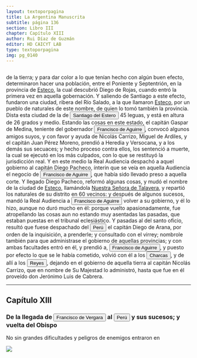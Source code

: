 ```yaml
---
layout: textoporpagina
title: La Argentina Manuscrita
subtitle: página 136
section: Libro III
chapter: Capítulo XIII
author: Rui Díaz de Guzmán
editor: HD CAICYT LAB
type: textoporpagina
img: pg_0140
---
```

<div class="row">
    <div class="column">
<p>de la tierra; y para dar color a lo que tenían hecho con algún buen efecto, determinaron hacer una población, entre el Poniente y Septentrión, en la provincia de <a href="https://recogito.pelagios.org/document/wzqxhk0h3vpikm/part/1/edit#0c23a064-1e7f-4127-99a6-72f7dea0aa29" target="_blank">Esteco</a>, la cual descubrió Diego de Rojas, cuando entró la primera vez en aquella gobernación. Y saliendo de Santiago a este efecto, fundaron una ciudad, ribera del Río Salado, a la que llamaron <a href="https://recogito.pelagios.org/document/wzqxhk0h3vpikm/part/1/edit#4c17d51d-0772-46b0-ace6-df12dec8ddea" target="_blank">Esteco</a>, por un pueblo de naturales de este nombre, de quien lo tomó también la provincia. Dista esta ciudad de la de <a href="https://recogito.pelagios.org/document/wzqxhk0h3vpikm/part/1/edit#5e0d5cd4-3336-4cde-9a54-e4b44ed3763b" target="_blank"><button class="balloon" data-balloon-pos="up" data-balloon-length="large" data-balloon="La ciudad fue fundada en su emplazamiento actual en 1553, y desde ella salieron numerosos contingentes que ayudaron a fundar diversas ciudades en el actual territorio argentino, como  San Miguel de Tucumán, Córdoba, Salta, La Rioja, San Salvador de Jujuy y Catamarca.">Santiago del Estero</button></a> 45 leguas, y está en altura de 26 grados y medio. Estando las cosas en este estado, el capitán Gaspar de Medina, teniente del gobernador <button class="balloon" data-balloon-pos="up" data-balloon-length="large" data-balloon="Francisco de Aguirre también conocido como Francisco de Aguirre &quot;el Viejo&quot; (Talavera de la Reina, Corona de Castilla, 1500 - La Serena, Capitanía General de Chile, 1581) fue un conquistador español que participó en la conquista de Chile y del noroeste de Argentina. En su juventud se incorporó a las tropas imperiales de Carlos I de España. En 1525, Aguirre tuvo una destacada actuación en la memorable batalla de Pavía, en la que los soldados de Carlos I derrotaron a los franceses y aprehendieron al rey Francisco I de Francia y en 1527 participó del &quot;saqueo de Roma&quot;. Las cartas y sus documentos revelan que poseía una inteligencia cultivada. De entre los conquistadores, fue uno de los que más legítimos títulos podía blasonar de la nobleza de su cuna. En 1534, se embarcó hacia América. Desde la isla de Cuba viajó al Perú en 1537, junto a 400 soldados castellanos que venían a socorrer a Francisco Pizarro, que luchaba contra los incas. En Panamá se hizo de caballos, armas, un negro y criados españoles. Arribó al Perú al tiempo que Pizarro había capturado al Inca Atahualpa, al que ejecutó. De inmediato, Aguirre se puso a las órdenes del conquistador del Perú y tuvo destacada actuación en todas las campañas y en la dominación de los incas. Más tarde ayudó al capitán Diego de Rojas a dominar y poblar la Provincia de Charcas, donde fue durante dos años teniente.Asignado como gobernador de Chile a la muerte de Pedro de Valdivia, fue también gobernador del Tucumán en tres oportunidades y fundador de las ciudades de La Serena (Chile) y Santiago del Estero (Argentina).">Francisco de Aguirre</button>, convocó algunos amigos suyos, y con favor y ayuda de Nicolás Carrizo, Miguel de Ardiles, y el capitán Juan Pérez Moreno, prendió a Heredia y Versocana, y a los demás sus secuaces; y hecho proceso contra ellos, los sentenció a muerte, la cual se ejecutó en los más culpados, con lo que se restituyó la jurisdicción real. Y en este medio la Real Audiencia despachó a aquel gobierno al capitán Diego Pacheco, ínterin que se veía en aquella Audiencia el negocio de <button class="balloon" data-balloon-pos="up" data-balloon-length="large" data-balloon="Francisco de Aguirre también conocido como Francisco de Aguirre &quot;el Viejo&quot; (Talavera de la Reina, Corona de Castilla, 1500 - La Serena, Capitanía General de Chile, 1581) fue un conquistador español que participó en la conquista de Chile y del noroeste de Argentina. En su juventud se incorporó a las tropas imperiales de Carlos I de España. En 1525, Aguirre tuvo una destacada actuación en la memorable batalla de Pavía, en la que los soldados de Carlos I derrotaron a los franceses y aprehendieron al rey Francisco I de Francia y en 1527 participó del &quot;saqueo de Roma&quot;. Las cartas y sus documentos revelan que poseía una inteligencia cultivada. De entre los conquistadores, fue uno de los que más legítimos títulos podía blasonar de la nobleza de su cuna. En 1534, se embarcó hacia América. Desde la isla de Cuba viajó al Perú en 1537, junto a 400 soldados castellanos que venían a socorrer a Francisco Pizarro, que luchaba contra los incas. En Panamá se hizo de caballos, armas, un negro y criados españoles. Arribó al Perú al tiempo que Pizarro había capturado al Inca Atahualpa, al que ejecutó. De inmediato, Aguirre se puso a las órdenes del conquistador del Perú y tuvo destacada actuación en todas las campañas y en la dominación de los incas. Más tarde ayudó al capitán Diego de Rojas a dominar y poblar la Provincia de Charcas, donde fue durante dos años teniente.Asignado como gobernador de Chile a la muerte de Pedro de Valdivia, fue también gobernador del Tucumán en tres oportunidades y fundador de las ciudades de La Serena (Chile) y Santiago del Estero (Argentina).">Francisco de Aguirre</button>, que había sido llevado preso a aquella corte. Y llegado Diego Pacheco, reformó algunas cosas, y mudó el nombre de la ciudad de <a href="https://recogito.pelagios.org/document/wzqxhk0h3vpikm/part/1/edit#6a8189d4-a774-4b36-af6c-efdadbfb58bb" target="_blank">Esteco</a>, llamándola <a href="https://recogito.pelagios.org/document/wzqxhk0h3vpikm/part/1/edit#302ecb9d-2735-401e-b10d-68631177a3fe" target="_blank">Nuestra Señora de Talavera</a>, y repartió los naturales de su distrito en 60 vecinos: y después de algunos sucesos, mandó la Real Audiencia a <button class="balloon" data-balloon-pos="up" data-balloon-length="large" data-balloon="Francisco de Aguirre también conocido como Francisco de Aguirre &quot;el Viejo&quot; (Talavera de la Reina, Corona de Castilla, 1500 - La Serena, Capitanía General de Chile, 1581) fue un conquistador español que participó en la conquista de Chile y del noroeste de Argentina. En su juventud se incorporó a las tropas imperiales de Carlos I de España. En 1525, Aguirre tuvo una destacada actuación en la memorable batalla de Pavía, en la que los soldados de Carlos I derrotaron a los franceses y aprehendieron al rey Francisco I de Francia y en 1527 participó del &quot;saqueo de Roma&quot;. Las cartas y sus documentos revelan que poseía una inteligencia cultivada. De entre los conquistadores, fue uno de los que más legítimos títulos podía blasonar de la nobleza de su cuna. En 1534, se embarcó hacia América. Desde la isla de Cuba viajó al Perú en 1537, junto a 400 soldados castellanos que venían a socorrer a Francisco Pizarro, que luchaba contra los incas. En Panamá se hizo de caballos, armas, un negro y criados españoles. Arribó al Perú al tiempo que Pizarro había capturado al Inca Atahualpa, al que ejecutó. De inmediato, Aguirre se puso a las órdenes del conquistador del Perú y tuvo destacada actuación en todas las campañas y en la dominación de los incas. Más tarde ayudó al capitán Diego de Rojas a dominar y poblar la Provincia de Charcas, donde fue durante dos años teniente.Asignado como gobernador de Chile a la muerte de Pedro de Valdivia, fue también gobernador del Tucumán en tres oportunidades y fundador de las ciudades de La Serena (Chile) y Santiago del Estero (Argentina).">Francisco de Aguirre</button> volver a su gobierno, y él lo hizo, aunque no duró mucho en él: porque vuelto apasionadamente, fue atropellando las cosas aun no estando muy asentadas las pasadas, que estaban puestas en el tribunal eclesiástico. Y pasadas al del santo oficio, resultó que fuese despachado del <a href="https://recogito.pelagios.org/document/wzqxhk0h3vpikm/part/1/edit#fc2aa683-c55c-4a17-acbb-f71298bf6483" target="_blank"><button class="balloon" data-balloon-pos="up" data-balloon-length="large" data-balloon="Refiere al virreinato de Perú, creado en 1542, inicialmente incluía toda América del Sur bajo control español a excepción de las costas de lo que hoy es Venezuela. Más tarde perdió jurisdicción, con la creación del Virreinato de la Nueva Granada en 1739, sobre las áreas que actualmente constituyen Colombia, Ecuador, Panamá y Venezuela y, más tarde, con la creación del Virreinato del Río de la Plata en 1776, lo que hoy es Argentina, Uruguay, Paraguay y Bolivia.">Perú</button></a> el capitán Diego de Arana, por orden de la inquisición, a prenderle; y consultado con el virrey; nombrole también para que administrase el gobierno de aquellas provincias; y con ambas facultades entró en él, y prendió a, <button class="balloon" data-balloon-pos="up" data-balloon-length="large" data-balloon="Francisco de Aguirre también conocido como Francisco de Aguirre &quot;el Viejo&quot; (Talavera de la Reina, Corona de Castilla, 1500 - La Serena, Capitanía General de Chile, 1581) fue un conquistador español que participó en la conquista de Chile y del noroeste de Argentina. En su juventud se incorporó a las tropas imperiales de Carlos I de España. En 1525, Aguirre tuvo una destacada actuación en la memorable batalla de Pavía, en la que los soldados de Carlos I derrotaron a los franceses y aprehendieron al rey Francisco I de Francia y en 1527 participó del &quot;saqueo de Roma&quot;. Las cartas y sus documentos revelan que poseía una inteligencia cultivada. De entre los conquistadores, fue uno de los que más legítimos títulos podía blasonar de la nobleza de su cuna. En 1534, se embarcó hacia América. Desde la isla de Cuba viajó al Perú en 1537, junto a 400 soldados castellanos que venían a socorrer a Francisco Pizarro, que luchaba contra los incas. En Panamá se hizo de caballos, armas, un negro y criados españoles. Arribó al Perú al tiempo que Pizarro había capturado al Inca Atahualpa, al que ejecutó. De inmediato, Aguirre se puso a las órdenes del conquistador del Perú y tuvo destacada actuación en todas las campañas y en la dominación de los incas. Más tarde ayudó al capitán Diego de Rojas a dominar y poblar la Provincia de Charcas, donde fue durante dos años teniente.Asignado como gobernador de Chile a la muerte de Pedro de Valdivia, fue también gobernador del Tucumán en tres oportunidades y fundador de las ciudades de La Serena (Chile) y Santiago del Estero (Argentina).">Francisco de Aguirre</button>, y puesto por efecto lo que se le había cometido, volvió con él a los <a href="https://recogito.pelagios.org/document/wzqxhk0h3vpikm/part/1/edit#4dbe6a85-89d7-4eac-8887-4aa105ce10ff" target="_blank"><button class="balloon" data-balloon-pos="up" data-balloon-length="large" data-balloon="La provincia de Charcas, cuyos límites se superponen con la Audiencia de Charchas, tenía su sede en Sucre (Ciudad de la Plata, 1538).">Charcas</button></a>, y de allí a los <a href="https://recogito.pelagios.org/document/wzqxhk0h3vpikm/part/1/edit#6c408783-e89c-4760-b925-201ce5c81328" target="_blank"><button class="balloon" data-balloon-pos="up" data-balloon-length="large" data-balloon="Este fue un puerto establecido Paraguay arriba en los límtes meridionales del Gran Pantanal, sobre la entrada del río Cuiabá.">Reyes</button></a>, dejando en el gobierno de aquella tierra al capitán Nicolás Carrizo, que en nombre de Su Majestad lo administró, hasta que fue en él proveído don Jerónimo Luis de Cabrera.</p><hr><h2>Capítulo XIII</h2><h3>De la llegada de <button class="balloon" data-balloon-pos="up" data-balloon-length="large" data-balloon="Francisco Ortiz de Vergara (Sevilla, 1524 – Ciudad Zaratina de la Banda Oriental,  2 de diciembre de 1574) fue un hidalgo, Conquistador, explorador, poblador español. Hijo de Francisco de Vergara y de Beatriz de Roelas, además de hermano del teniente de gobernador del Guayrá, el capitán Ruy Díaz de Melgarejo. Fue nombrado por los vocales del cabildo asunceno gobernador interino del Río de la Plata y del Paraguay, luego del fallecimiento del predecesor Gonzalo de Mendoza, y confirmado por el obispo Pedro Fernández de la Torre, el día 22 de julio de 1558.">Francisco de Vergara</button> al <a href="https://recogito.pelagios.org/document/wzqxhk0h3vpikm/part/1/edit#994265b3-fb72-42ac-be2d-08643a5927af" target="_blank"><button class="balloon" data-balloon-pos="up" data-balloon-length="large" data-balloon="Refiere al virreinato de Perú, creado en 1542, inicialmente incluía toda América del Sur bajo control español a excepción de las costas de lo que hoy es Venezuela. Más tarde perdió jurisdicción, con la creación del Virreinato de la Nueva Granada en 1739, sobre las áreas que actualmente constituyen Colombia, Ecuador, Panamá y Venezuela y, más tarde, con la creación del Virreinato del Río de la Plata en 1776, lo que hoy es Argentina, Uruguay, Paraguay y Bolivia.">Perú</button></a> y sus sucesos; y vuelta del Obispo</h3><p>No sin grandes dificultades y peligros de enemigos entraron en </p></div>

<div class="column">
<a href="{{site.baseurl}}/assets/img/argentina_manuscrita/{{page.img}}.jpg"><img src="{{site.baseurl}}/assets/img/argentina_manuscrita/{{page.img}}.jpg"></a>
</div>
</div>